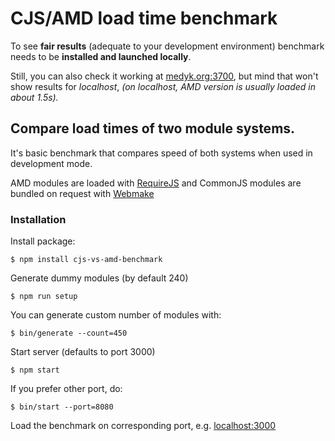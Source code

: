 # CJS/AMD load time benchmark

To see **fair results** (adequate to your development environment) benchmark needs to be **installed and launched locally**.

Still, you can also check it working at [medyk.org:3700](http://medyk.org:3700/), but mind that won't show results for _localhost_, _(on localhost, AMD version is usually loaded in about 1.5s)._

## Compare load times of two module systems.

It's basic benchmark that compares speed of both systems when used in development mode.

AMD modules are loaded with [RequireJS](http://requirejs.org/) and CommonJS modules are bundled on request with [Webmake](https://github.com/medikoo/modules-webmake#modules-webmake)

### Installation

Install package:

    $ npm install cjs-vs-amd-benchmark

Generate dummy modules (by default 240)

    $ npm run setup

You can generate custom number of modules with:

    $ bin/generate --count=450

Start server (defaults to port 3000)

    $ npm start

If you prefer other port, do:

    $ bin/start --port=8080

Load the benchmark on corresponding port, e.g. [localhost:3000](http://localhost:3000)
